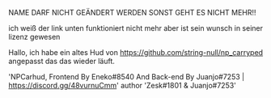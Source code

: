 
NAME DARF NICHT GEÄNDERT WERDEN SONST GEHT ES NICHT MEHR!!

ich weiß der link unten funktioniert nicht mehr aber ist sein wunsch in seiner lizenz gewesen


Hallo, ich habe ein altes Hud von https://github.com/string-null/np_carryped angepasst das das wieder läuft.




'NPCarhud, Frontend By Eneko#8540 And Back-end By Juanjo#7253 | https://discord.gg/48vurnuCmm'
author 'Zesk#1801 & Juanjo#7253'
